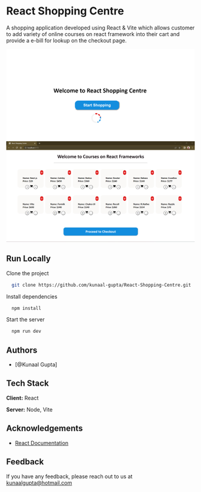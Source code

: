 
# React Shopping Centre

A shopping application developed using React & Vite which allows customer to add variety of online courses on react framework into their cart and provide a e-bill for lookup on the checkout page.

![React Homepage](/src/Image/ReactHomepage.png)
![React Dashboard](/src/Image/ReactShoppingCentre.png)


## Run Locally

Clone the project

```bash
  git clone https://github.com/kunaal-gupta/React-Shopping-Centre.git
```

Install dependencies

```bash
  npm install
```

Start the server

```bash
  npm run dev
```


## Authors

- [@Kunaal Gupta]


## Tech Stack

**Client:** React

**Server:** Node, Vite


## Acknowledgements

 - [React Documentation](https://react.dev/)

## Feedback

If you have any feedback, please reach out to us at kunaalgupta@hotmail.com

